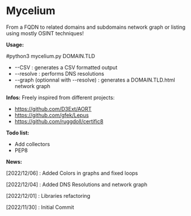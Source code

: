# Mycelium
From a FQDN to related domains and subdomains network graph or listing using mostly OSINT techniques!

__Usage:__

#python3 mycelium.py DOMAIN.TLD

- --CSV : generates a CSV formatted output
- --resolve : performs DNS resolutions
- --graph (optionnal with --resolve) : generates a DOMAIN.TLD.html network graph

__Infos:__
Freely inspired from different projects:
- https://github.com/D3Ext/AORT
- https://github.com/gfek/Lepus
- https://github.com/ruggdoll/certific8

__Todo list:__
- Add collectors
- PEP8

__News:__

[2022/12/06] : Added Colors in graphs and fixed loops

[2022/12/04] : Added DNS Resolutions and network graph

[2022/12/01] : Libraries refactoring

[2022/11/30] : Initial Commit
